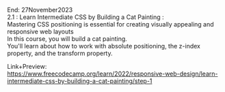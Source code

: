 End:  27November2023</br>
2.1 : Learn Intermediate CSS by Building a Cat Painting : </br>
Mastering CSS positioning is essential for creating visually appealing and responsive web layouts</br>
In this course, you will build a cat painting. </br>
You'll learn about how to work with absolute positioning, the z-index property, and the transform property.</br>

Link+Preview:<br>
https://www.freecodecamp.org/learn/2022/responsive-web-design/learn-intermediate-css-by-building-a-cat-painting/step-1
